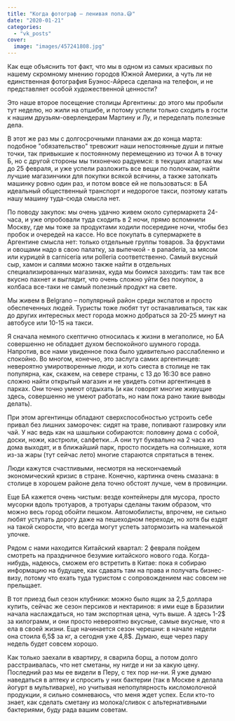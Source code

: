 ```yaml
---
title: "Когда фотограф – ленивая попа.😅"
date: "2020-01-21"
categories: 
  - "vk_posts"
cover:
  image: "images/457241808.jpg"
---
```


Как еще объяснить тот факт, что мы в одном из самых красивых по нашему скромному мнению городов Южной Америки, а чуть ли не единственная фотография Буэнос-Айреса сделана на телефон, и не представляет особой художественной ценности?

<!--more-->

Это наше второе посещение столицы Аргентины: до этого мы пробыли тут неделю, но жили на отшибе, и потому успели только сходить в гости к нашим друзьям-оверлендерам Мартину и Лу, и переделать полезные дела.

В этот же раз мы с долгосрочными планами аж до конца марта: подобное "обязательство" тревожит наши непостоянные души и пятые точки, так привыкшие к постоянному перемещению из точки А в точку Б, но с другой стороны мы тихонечко радуемся: в текущих апартах мы до 25 февраля, и уже успели разложить все вещи по полочкам, найти лучшие магазинчики для покупки всякой всячины, а также затолкать машинку ровно один раз, и потом вовсе ей не пользоваться: в БА идеальный общественный транспорт и недорогое такси, поэтому катать нашу машину туда-сюда смысла нет.

По поводу закупок: мы очень удачно живем около супермаркета 24-часа, и уже опробовали туда сходить в 2 ночи, прямо вспомнили Москву, где мы тоже за продуктами ходили посередине ночи, чтобы без пробок и очередей на кассе. Но все покупать в супермаркете в Аргентине смысла нет: только отдельные группы товаров. За фруктами и овощами надо в свою палатку, за выпечкой - в panaderia, за мясом или курицей в carniceria или polleria соответственно. Самый вкусный сыр, хамон и салями можно также найти в отдельных специализированных магазинах, куда мы боимся заходить: там так все вкусно пахнет и выглядит, что очень сложно уйти без покупок, а колбаса все-таки не самый полезный продукт на свете.

Мы живем в Belgrano – популярный район среди экспатов и просто обеспеченных людей. Туристы тоже любят тут останавливаться, так как до других интересных мест города можно добраться за 20-25 минут на автобусе или 10-15 на такси.

Я сначала немного скептично относилась к жизни в мегаполисе, но БА совершенно не обладает духом беспокойного шумного города. Напротив, все нами увиденное пока было удивительно расслабленно и спокойно. Во многом, конечно, это заслуга самих аргентинцев: невероятно умиротворенные люди, и хоть сиеста в столице не так популярна, как, скажем, на севере страны, с 13 до 16:30 все равно сложно найти открытый магазин и не увидеть сотни аргентинцев в парках. Они точно умеют отдыхать (и как говорят многие живущие здесь, совершенно не умеют работать, но нам пока рано такие выводы делать).

При этом аргентинцы обладают сверхспособностью устроить себе привал без лишних заморочек: сидят на траве, попивают газировку или чай. У нас ведь как на шашлыки собираются: половину дома с собой, доски, ножи, кастрюли, салфетки...А они тут буквально на 2 часа из дома выходят, и в ближайший парк, просто посидеть на солнышке, хотя из-за жары (тут сейчас лето) многие стараются спрятаться в тенек.

Люди кажутся счастливыми, несмотря на нескончаемый экономический кризис в стране. Конечно, картинка очень смазана: в столице в хорошем районе дела точно обстоят лучше, чем в провинции.

Еще БА кажется очень чистым: везде контейнеры для мусора, просто мусорки вдоль тротуаров, а тротуары сделаны таким образом, что можно весь город обойти пешком. Автомобилисты, впрочем, не сильно любят уступать дорогу даже на пешеходном переходе, но хотя бы ездят на такой скорости, что всегда могут успеть затормозить на маленькой улочке.

Рядом с нами находится Китайский квартал: 2 февраля пойдем смотреть на праздничное безумие китайского нового года. Когда-нибудь, надеюсь, сможем его встретить в Китае: пока я собираю информацию на будущее, как сдавать там на права и получать бизнес-визу, потому что ехать туда туристом с сопровождением нас совсем не прельщает.

В тот приезд был сезон клубники: можно было ящик за 2,5 доллара купить, сейчас же сезон персиков и нектаринов: я ими еще в Бразилии начала наслаждаться, но там экспортная цена, чуть выше. А здесь 1-2$ за килограмм, и они просто невероятно вкусные, самые вкусные, что я ела в своей жизни. Еще начинается сезон черешни: в начале недели она стоила 6,5$ за кг, а сегодня уже 4,8$. Думаю, еще через пару недель будет совсем хорошо.

Как только заехали в квартиру, я сварила борщ, а потом долго расстраивалась, что нет сметаны, ну нигде и ни за какую цену. Последний раз мы ее видели в Перу, с тех пор ни-ни. Я уже думаю наведаться в аптеку и спросить у них бактерии (так в Москве я делала йогурт в мультиварке), но учитывая непопулярность кисломолочной продукции, я сильно сомневаюсь, что меня ждет успех. Если кто-то знает, как сделать сметану из молока/сливок с альтернативными бактериями, буду рада вашим советам.
